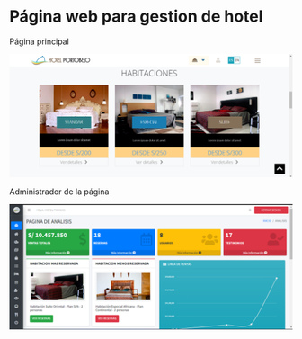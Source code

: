 # Página web para gestion de hotel

Página principal

![Imagen principal](public/img/img1.png)

Administrador de la página

![Imagen principal](public/img/img2.png)


